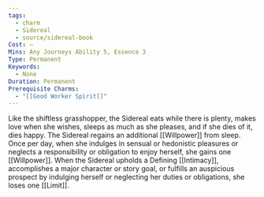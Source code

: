 ```yaml
---
tags:
  - charm
  - Sidereal
  - source/sidereal-book
Cost: —
Mins: Any Journeys Ability 5, Essence 3
Type: Permanent
Keywords:
  - None
Duration: Permanent
Prerequisite Charms:
  - "[[Good Worker Spirit]]"
---
```

Like the shiftless grasshopper, the Sidereal eats while there is plenty, makes love when she wishes, sleeps as much as she pleases, and if she dies of it, dies happy. The Sidereal regains an additional [[Willpower]] from sleep. Once per day, when she indulges in sensual or hedonistic pleasures or neglects a responsibility or obligation to enjoy herself, she gains one [[Willpower]]. When the Sidereal upholds a Defining [[Intimacy]], accomplishes a major character or story goal, or fulfills an auspicious prospect by indulging herself or neglecting her duties or obligations, she loses one [[Limit]].